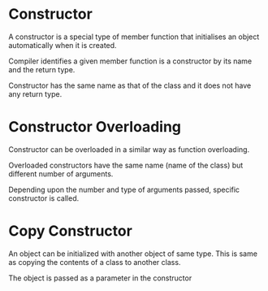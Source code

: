 # Constructor

A constructor is a special type of member function that initialises an object automatically when it is created.

Compiler identifies a given member function is a constructor by its name and the return type.

Constructor has the same name as that of the class and it does not have any return type. 

# Constructor Overloading

Constructor can be overloaded in a similar way as function overloading.

Overloaded constructors have the same name (name of the class) but different number of arguments.

Depending upon the number and type of arguments passed, specific constructor is called.

# Copy Constructor

An object can be initialized with another object of same type. This is same as copying the contents of a class to another class.

The object is passed as a parameter in the constructor
